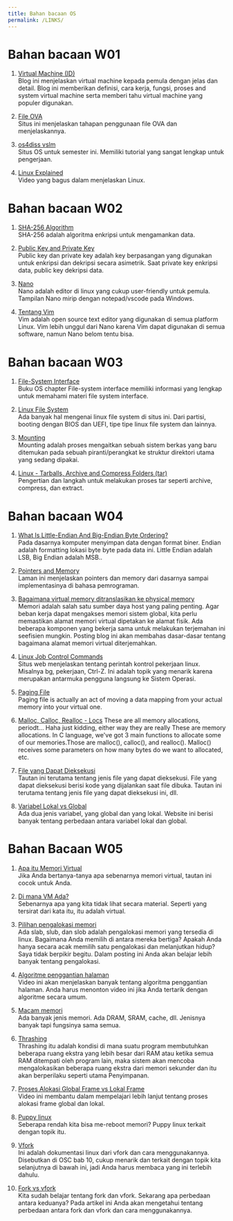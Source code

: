 ```yaml
---
title: Bahan bacaan OS
permalink: /LINKS/
---
```


# Bahan bacaan W01

1. [Virtual Machine (ID)](https://www.goldenfast.net/blog/virtual-machine-adalah/) <br>
Blog ini menjelaskan virtual machine kepada pemula dengan jelas dan detail. Blog ini memberikan definisi, cara kerja, fungsi, proses and system virtual machine serta memberi tahu virtual machine yang populer digunakan.

2. [File OVA](https://wikis.utexas.edu/display/MSBTech/Installing+OVA+files+using+VirtualBox) <br>
Situs ini menjelaskan tahapan penggunaan file OVA dan menjelaskannya.

3. [os4diss vslm](https://osp4diss.vlsm.org/) <br>
Situs OS untuk semester ini. Memiliki tutorial yang sangat lengkap untuk pengerjaan.

4. [Linux Explained](https://www.youtube.com/watch?v=PwugmcN1hf8) <br>
Video yang bagus dalam menjelaskan Linux.

# Bahan bacaan W02

1. [SHA-256 Algorithm](https://www.n-able.com/blog/sha-256-encryption) <br>
SHA-256 adalah algoritma enkripsi untuk mengamankan data.

2. [Public Key and Private Key](https://www.youtube.com/watch?v=r4HQ8Bp-pfw) <br>
Public key dan private key adalah key berpasangan yang digunakan untuk enkripsi dan dekripsi secara asimetrik. Saat private key enkripsi data, public key dekripsi data.

3. [Nano](https://www.nano-editor.org/docs.php) <br>
Nano adalah editor di linux yang cukup user-friendly untuk pemula. Tampilan Nano mirip dengan notepad/vscode pada Windows.

4. [Tentang Vim](https://thevaluable.dev/vim-beginner/) <br>
Vim adalah open source text editor yang digunakan di semua platform Linux. Vim lebih unggul dari Nano karena Vim dapat digunakan di semua software, namun Nano belom tentu bisa.

# Bahan bacaan W03

1. [File-System Interface](https://www.oreilly.com/library/view/operating-system-concepts/9780471694663/ch10.html) <br>
Buku OS chapter File-system interface memiliki informasi yang lengkap untuk memahami materi file system interface.

2. [Linux File System](https://www.tecmint.com/linux-file-system-explained/) <br>
Ada banyak hal mengenai linux file system di situs ini. Dari partisi, booting dengan BIOS dan UEFI, tipe tipe linux file system dan lainnya.

3. [Mounting](http://openstorage.gunadarma.ac.id/linux/docs/v06/Kuliah/SistemOperasi/BUKU/SistemOperasi-4.X-2/ch14s07.html) <br>
Mounting adalah proses mengaitkan sebuah sistem berkas yang baru ditemukan pada sebuah piranti/perangkat ke struktur direktori utama yang sedang dipakai.

4. [Linux - Tarballs, Archive and Compress Folders (tar)](https://www.youtube.com/watch?v=l0yqs8t6ywo) <br>
Pengertian dan langkah untuk melakukan proses tar seperti archive, compress, dan extract.

# Bahan bacaan W04

1. [What Is Little-Endian And Big-Endian Byte Ordering?](https://www.section.io/engineering-education/what-is-little-endian-and-big-endian/)<br>
Pada dasarnya komputer menyimpan data dengan format biner. Endian adalah formatting lokasi byte byte pada data ini. Little Endian adalah LSB, Big Endian adalah MSB..

2. [Pointers and Memory](http://cslibrary.stanford.edu/102/) <br>
Laman ini menjelaskan pointers dan memory dari dasarnya sampai implementasinya di bahasa pemrograman.

3. [Bagaimana virtual memory ditranslasikan ke physical memory](https://blogs.vmware.com/vsphere/2020/03/how-is-virtual-memory-translated-to-physical-memory.html) <br>
Memori adalah salah satu sumber daya host yang paling penting. Agar beban kerja dapat mengakses memori sistem global, kita perlu memastikan alamat memori virtual dipetakan ke alamat fisik. Ada beberapa komponen yang bekerja sama untuk melakukan terjemahan ini seefisien mungkin. Posting blog ini akan membahas dasar-dasar tentang bagaimana alamat memori virtual diterjemahkan.

4. [Linux Job Control Commands](https://www.thegeekdiary.com/understanding-the-job-control-commands-in-linux-bg-fg-and-ctrlz/)<br>
Situs web menjelaskan tentang perintah kontrol pekerjaan linux. Misalnya bg, pekerjaan, Ctrl-Z. Ini adalah topik yang menarik karena merupakan antarmuka pengguna langsung ke Sistem Operasi.

5. [Paging File](https://www.youtube.com/watch?v=K2RogbAbqY4&ab_channel=OldGuyGeek)<br> 
Paging file is actually an act of moving a data mapping from your actual memory into your virtual one. 

6. [Malloc, Calloc, Realloc - Locs](https://www.youtube.com/watch?v=lQP4X3odvHE&ab_channel=EngineerMan)
These are all memory allocations, periodt... Haha just kidding, either way they are really These are memory allocations. In C language, we've got 3 main functions to allocate some of our memories.Those are malloc(), calloc(), and realloc(). Malloc() receives some parameters on how many bytes do we want to allocated, etc. 

7. [File yang Dapat Dieksekusi](https://fileinfo.com/filetypes/executable)<br>
Tautan ini terutama tentang jenis file yang dapat dieksekusi. File yang dapat dieksekusi berisi kode yang dijalankan saat file dibuka. Tautan ini terutama tentang jenis file yang dapat dieksekusi ini, dll.

8. [Variabel Lokal vs Global](https://www.guru99.com/local-vs-global-variable.html)<br>
Ada dua jenis variabel, yang global dan yang lokal. Website ini berisi banyak tentang perbedaan antara variabel lokal dan global.

# Bahan Bacaan W05

1. [Apa itu Memori Virtual](https://youtu.be/qlH4-oHnBb8)<br>
Jika Anda bertanya-tanya apa sebenarnya memori virtual, tautan ini cocok untuk Anda.

2. [Di mana VM Ada?](https://www.quora.com/Where-does-virtual-memory-exists)<br>
Sebenarnya apa yang kita tidak lihat secara material. Seperti yang tersirat dari kata itu, itu adalah virtual.

3. [Pilihan pengalokasi memori](https://stackoverflow.com/questions/15470560/what-to-choose-between-slab-and-slub-allocator-in-linux-kernel)<br>
Ada slab, slub, dan slob adalah pengalokasi memori yang tersedia di linux. Bagaimana Anda memilih di antara mereka bertiga? Apakah Anda hanya secara acak memilih satu pengalokasi dan melanjutkan hidup? Saya tidak berpikir begitu. Dalam posting ini Anda akan belajar lebih banyak tentang pengalokasi.

4. [Algoritme penggantian halaman](https://youtu.be/2XMVk5YA7vA)<br>
Video ini akan menjelaskan banyak tentang algoritma penggantian halaman. Anda harus menonton video ini jika Anda tertarik dengan algoritme secara umum.

5. [Macam memori](https://www.youtube.com/watch?v=dZcszUj5szA&ab_channel=Techquickie)<br>
Ada banyak jenis memori. Ada DRAM, SRAM, cache, dll. Jenisnya banyak tapi fungsinya sama semua.

6. [Thrashing](https://www.thecrazyprogrammer.com/2019/02/thrashing-in-operating-system-os.html)<br>
Thrashing itu adalah kondisi di mana suatu program membutuhkan beberapa ruang ekstra yang lebih besar dari RAM atau ketika semua RAM ditempati oleh program lain, maka sistem akan mencoba mengalokasikan beberapa ruang ekstra dari memori sekunder dan itu akan berperilaku seperti utama Penyimpanan.

7. [Proses Alokasi Global Frame vs Lokal Frame](https://www.youtube.com/watch?v=INkGpEuO5XA&ab_channel=MarcoCortes)<br>
Video ini membantu dalam mempelajari lebih lanjut tentang proses alokasi frame global dan lokal.

8. [Puppy linux](https://puppylinux.com/)<br>
Seberapa rendah kita bisa me-reboot memori? Puppy linux terkait dengan topik itu.

9. [Vfork](https://man7.org/linux/man-pages/man2/vfork.2.html)<br>
Ini adalah dokumentasi linux dari vfork dan cara menggunakannya. Disebutkan di OSC bab 10, cukup menarik dan terkait dengan topik kita selanjutnya di bawah ini, jadi Anda harus membaca yang ini terlebih dahulu.

10. [Fork vs vfork](https://www.geeksforgeeks.org/difference-between-fork-and-vfork/)<br>
Kita sudah belajar tentang fork dan vfork. Sekarang apa perbedaan antara keduanya? Pada artikel ini Anda akan mengetahui tentang perbedaan antara fork dan vfork dan cara menggunakannya.

